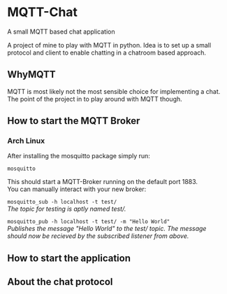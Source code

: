 # MQTT-Chat
A small MQTT based chat application

A project of mine to play with MQTT in python. Idea is to set up a small protocol and client to enable chatting in a chatroom based approach.

## WhyMQTT

MQTT is most likely not the most sensible choice for implementing a chat. The point of the project in to play around with MQTT though.

## How to start the MQTT Broker

### Arch Linux
After installing the mosquitto package simply run:

`mosquitto`

This should start a MQTT-Broker running on the default port 1883.<br>
You can manually interact with your new broker:

`mosquitto_sub -h localhost -t test/`<br>
*The topic for testing is aptly named test/.*

`mosquitto_pub -h localhost -t test/ -m "Hello World"`<br>
*Publishes the message "Hello World" to the test/ topic. The message should now be recieved by the subscribed listener from above.*

## How to start the application

## About the chat protocol
